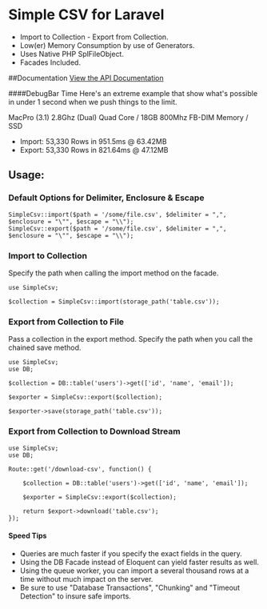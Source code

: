 # Simple CSV for Laravel
- Import to Collection - Export from Collection.
- Low(er) Memory Consumption by use of Generators.
- Uses Native PHP SplFileObject.
- Facades Included.

##Documentation
[View the API Documentation](https://cdn.rawgit.com/bayareawebpro/laravel-simple-csv/1737e6a4/_docs/index.html)


####DebugBar Time
Here's an extreme example that show what's possible in under 1 second when we push things to the limit.

MacPro (3.1) 2.8Ghz (Dual) Quad Core / 18GB 800Mhz FB-DIM Memory / SSD  

- Import: 53,330 Rows in 951.5ms @ 63.42MB
- Export: 53,330 Rows in 821.64ms @ 47.12MB


## Usage:

### Default Options for Delimiter, Enclosure & Escape
```
SimpleCsv::import($path = '/some/file.csv', $delimiter = ",", $enclosure = "\"", $escape = "\\");
SimpleCsv::export($path = '/some/file.csv', $delimiter = ",", $enclosure = "\"", $escape = "\\");
```

### Import to Collection
Specify the path when calling the import method on the facade.
```
use SimpleCsv;

$collection = SimpleCsv::import(storage_path('table.csv'));
```
### Export from Collection to File
Pass a collection in the export method.
Specify the path when you call the chained save method.
```
use SimpleCsv;
use DB;

$collection = DB::table('users')->get(['id', 'name', 'email']);

$exporter = SimpleCsv::export($collection);

$exporter->save(storage_path('table.csv'));
```
### Export from Collection to Download Stream
```
use SimpleCsv;
use DB;

Route::get('/download-csv', function() {

    $collection = DB::table('users')->get(['id', 'name', 'email']);

    $exporter = SimpleCsv::export($collection);
    
    return $export->download('table.csv');
});

```

#### Speed Tips
- Queries are much faster if you specify the exact fields in the query.
- Using the DB Facade instead of Eloquent can yield faster results as well.
- Using the queue worker, you can import a several thousand rows at a time without much impact on the server.
- Be sure to use "Database Transactions", "Chunking" and "Timeout Detection" to insure safe imports.
